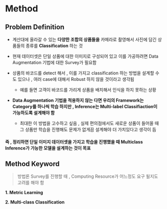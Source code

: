 # Method


## Problem Definition

* 계산대에 올라갈 수 있는 **다양한 조합의 상품들을** 카메라로 촬영해서 사진에 담긴 상품들의 종류를 **Classification** 하는 것

* 현재 데이터셋은 단일 상품에 대한 이미지로 구성되어 있고 이를 가공하려면 Data Augmentation 기법에 대한 Survey가 필요함

* 상품의 바코드를 detect 해서 , 이를 가지고 classification 하는 방법을 설계할 수도 있으나 , 여러 case에 대해서 Robust 하지 않을 것이라고 생각됨
  * 예를 들면 고객이 바코드를 가리게 상품을 배치해서 인식을 하지 못하는 상황

* **Data Augmentation 기법을 적용하지 않는 다면 우리의 Framework는 Category를 하나씩 학습 하지만 , Inference는 Multi-label Classifiaction이 가능하도록 설계해야 함**
  * 최대한 이 방법을 고수하고 싶음 , 실제 편의점에서도 새로운 상품이 들어올 때 그 상품만 학습을 진행해도 문제가 없게끔 설계해야 더 가치있다고 생각이 듬

#### 즉 , 정리하면 단일 이미지 데이터셋을 가지고 학습을 진행했을 때 Multiclass Inference가 가능한 모델을 설계하는 것이 목표

## Method Keyword

> 방법론 Survey를 진행할 때 , Computing Resource가 어느정도 요구 될지도 고려를 해야 함

**1. Metric Learning**

**2. Multi-class Classification**
